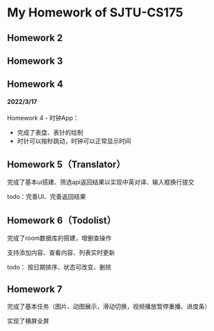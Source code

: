 # My Homework of SJTU-CS175

## Homework 2

## Homework 3

## Homework 4

#### 2022/3/17

Homework 4 - 时钟App：

- 完成了表盘、表针的绘制
- 时针可以按秒跳动，时钟可以正常显示时间

## Homework 5（Translator）

完成了基本ui搭建、筛选api返回结果以实现中英对译、输入框换行提交

todo：完善UI、完善返回结果

## Homework 6（Todolist）

完成了room数据库的搭建，增删查操作

支持添加内容、查看内容、列表实时更新

todo： 按日期排序、状态可改变、删除

## Homework 7

完成了基本任务（图片、动图展示，滑动切换，视频播放暂停重播、进度条）

实现了横屏全屏

